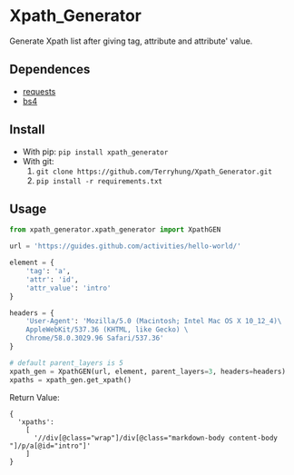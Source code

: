 # Xpath_Generator
Generate Xpath list after giving tag, attribute and attribute' value.

## Dependences

* [requests](http://docs.python-requests.org/en/master/)
* [bs4](https://www.crummy.com/software/BeautifulSoup/bs4/doc/)

## Install

* With pip: `pip install xpath_generator`
* With git: 
  1. `git clone https://github.com/Terryhung/Xpath_Generator.git`
  2. `pip install -r requirements.txt`

## Usage

```python
from xpath_generator.xpath_generator import XpathGEN

url = 'https://guides.github.com/activities/hello-world/'

element = {
    'tag': 'a',
    'attr': 'id',
    'attr_value': 'intro'
}

headers = {
    'User-Agent': 'Mozilla/5.0 (Macintosh; Intel Mac OS X 10_12_4)\
    AppleWebKit/537.36 (KHTML, like Gecko) \
    Chrome/58.0.3029.96 Safari/537.36'
}

# default parent_layers is 5
xpath_gen = XpathGEN(url, element, parent_layers=3, headers=headers)
xpaths = xpath_gen.get_xpath()

```
Return Value:

```
{
  'xpaths': 
    [
      '//div[@class="wrap"]/div[@class="markdown-body content-body "]/p/a[@id="intro"]'
    ]
}
```

